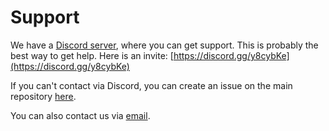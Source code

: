 # Support

We have a [Discord server](https://discord.gg/y8cybKe), where you can get support. This is probably the best way to get help. Here is an invite: [https://discord.gg/y8cybKe](https://discord.gg/y8cybKe)

If you can't contact via Discord, you can create an issue on the main repository [here](https://github.com/Love-and-Tolerance/Love-and-Tolerance/issues/new/choose).

You can also contact us via [email](mailto:contact@love-tolerance.com).
